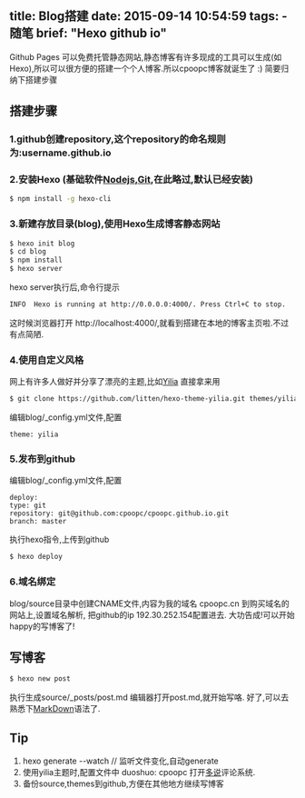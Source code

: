 title: Blog搭建
date: 2015-09-14 10:54:59
tags:
	- 随笔
brief: "Hexo github io"
---
Github Pages 可以免费托管静态网站,静态博客有许多现成的工具可以生成(如Hexo),所以可以很方便的搭建一个个人博客.所以cpoopc博客就诞生了 :)
简要归纳下搭建步骤
## 搭建步骤
### 1.github创建repository,这个repository的命名规则为:username.github.io
### 2.安装Hexo (基础软件[Nodejs](http://nodejs.org/),[Git](http://git-scm.com/),在此略过,默认已经安装)
``` bash
$ npm install -g hexo-cli
```
### 3.新建存放目录(blog),使用Hexo生成博客静态网站
``` bash
$ hexo init blog
$ cd blog
$ npm install
$ hexo server
```
hexo server执行后,命令行提示
``` bash
INFO  Hexo is running at http://0.0.0.0:4000/. Press Ctrl+C to stop.
```
这时候浏览器打开 http://localhost:4000/,就看到搭建在本地的博客主页啦.不过有点简陋.
### 4.使用自定义风格
网上有许多人做好并分享了漂亮的主题,比如[Yilia](http://litten.github.io/2014/08/31/hexo-theme-yilia/)
直接拿来用
``` bash
$ git clone https://github.com/litten/hexo-theme-yilia.git themes/yilia
```
编辑blog/_config.yml文件,配置
```
theme: yilia
```

### 5.发布到github
编辑blog/_config.yml文件,配置
```
deploy:
type: git
repository: git@github.com:cpoopc/cpoopc.github.io.git
branch: master
```
执行hexo指令,上传到github
``` bash
$ hexo deploy
```

### 6.域名绑定
blog/source目录中创建CNAME文件,内容为我的域名 cpoopc.cn
到购买域名的网站上,设置域名解析,
把github的ip 192.30.252.154配置进去.
大功告成!可以开始happy的写博客了!

## 写博客
``` bash
$ hexo new post
```
执行生成source/_posts/post.md
编辑器打开post.md,就开始写咯.
好了,可以去熟悉下[MarkDown](http://sspai.com/25137)语法了.

## Tip
1. hexo generate --watch  // 监听文件变化,自动generate
2. 使用yilia主题时,配置文件中
duoshuo: cpoopc
打开[多说](http://duoshuo.com/)评论系统.
3. 备份source,themes到github,方便在其他地方继续写博客
